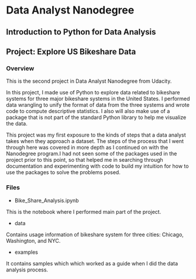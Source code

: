 # Data Analyst Nanodegree

## Introduction to Python for Data Analysis

## Project: Explore US Bikeshare Data 

### Overview

This is the second project in Data Analyst Nanodegree from Udacity.

In this project, I made use of Python to explore data related to bikeshare systems for three major bikeshare systems
in the United States. I performed data wrangling to unify the format of data from the three systems and wrote code to
compute descriptive statistics. I also will also make use of a package that is not part of the standard Python library to help me visualize the data.

This project was my first exposure to the kinds of steps that a data analyst takes when they approach a dataset. The steps of the process that I went through here was covered in more depth as I continued on with the Nanodegree program.I had not seen some of the packages used in the project prior to this point, so that helped me in searching through documentation and experimenting with code to build my intuition for how to use the packages to solve the problems posed.

### Files

- Bike_Share_Analysis.ipynb

This is the notebook where I performed main part of the project.

- data

Contains usage information of bikeshare system for three cities: Chicago, Washington, and NYC.

- examples

It contains samples which which worked as a guide when I did the data analysis process.
